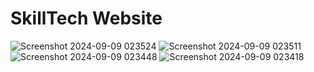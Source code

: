 # SkillTech Website  
 
![Screenshot 2024-09-09 023524](https://github.com/user-attachments/assets/563a8529-433a-4023-8cea-aefe05c57d28)
![Screenshot 2024-09-09 023511](https://github.com/user-attachments/assets/6e2bebc6-a3a6-455b-b8d0-14477556f48c)
![Screenshot 2024-09-09 023448](https://github.com/user-attachments/assets/0695c3de-88d2-470e-be30-0737962a5741)
![Screenshot 2024-09-09 023418](https://github.com/user-attachments/assets/3782fd53-3d4c-4f37-98cf-e3db97bb053c)
